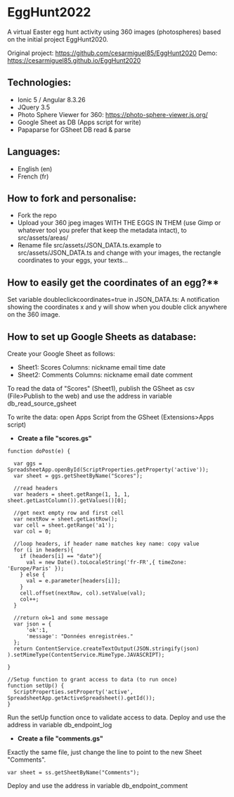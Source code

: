 # EggHunt2022
A virtual Easter egg hunt activity using 360 images (photospheres) based on the initial project EggHunt2020.

Original project:
https://github.com/cesarmiguel85/EggHunt2020
Demo:
https://cesarmiguel85.github.io/EggHunt2020

## Technologies:
* Ionic 5 / Angular 8.3.26
* JQuery 3.5
* Photo Sphere Viewer for 360: https://photo-sphere-viewer.js.org/
* Google Sheet as DB (Apps script for write)
* Papaparse for GSheet DB read & parse

## Languages:
* English (en)
* French (fr)

## How to fork and personalise:
* Fork the repo
* Upload your 360 jpeg images WITH THE EGGS IN THEM (use Gimp or whatever tool you prefer that keep the metadata intact), to src/assets/areas/
* Rename file src/assets/JSON_DATA.ts.example to src/assets/JSON_DATA.ts and change with your images, the rectangle coordinates to your eggs, your texts...


## How to easily get the coordinates of an egg?** 

Set variable doubleclickcoordinates=true in JSON_DATA.ts: 
A notification showing the coordinates x and y will show when you double click anywhere on the 360 image.


## How to set up Google Sheets as database:

Create your Google Sheet as follows:
* Sheet1: Scores
Columns: nickname	email	time	date
* Sheet2: Comments
Columns: nickname	email	date	comment

To read the data of "Scores" (Sheet1), publish the GSheet as csv (File>Publish to the web) and use the address in variable db_read_source_gsheet

To write the data: open Apps Script from the GSheet (Extensions>Apps script)


- **Create a file "scores.gs"**

```
function doPost(e) { 

  var ggs = SpreadsheetApp.openById(ScriptProperties.getProperty('active'));
  var sheet = ggs.getSheetByName("Scores");

  //read headers
  var headers = sheet.getRange(1, 1, 1, sheet.getLastColumn()).getValues()[0];

  //get next empty row and first cell
  var nextRow = sheet.getLastRow();
  var cell = sheet.getRange('a1');
  var col = 0;

  //loop headers, if header name matches key name: copy value
  for (i in headers){ 
    if (headers[i] == "date"){
      val = new Date().toLocaleString('fr-FR',{ timeZone: 'Europe/Paris' });
    } else {
      val = e.parameter[headers[i]]; 
    }
    cell.offset(nextRow, col).setValue(val);
    col++;
  }

  //return ok=1 and some message
  var json = {
      'ok':1, 
      'message': "Données enregistrées." 
  }; 
  return ContentService.createTextOutput(JSON.stringify(json) ).setMimeType(ContentService.MimeType.JAVASCRIPT); 
  
}

//Setup function to grant access to data (to run once)
function setUp() {
  ScriptProperties.setProperty('active', SpreadsheetApp.getActiveSpreadsheet().getId());
}
```

Run the setUp function once to validate access to data.
Deploy and use the address in variable db_endpoint_log


- **Create a file "comments.gs"**

Exactly the same file, just change the line to point to the new Sheet "Comments".

```
var sheet = ss.getSheetByName("Comments");

```

Deploy and use the address in variable db_endpoint_comment

